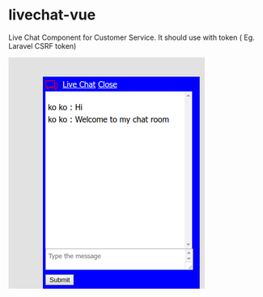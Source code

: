 # livechat-vue
Live Chat Component for Customer Service. It should use with token ( Eg. Laravel CSRF token)

![alt text](https://github.com/beyondplus/livechat-vue/raw/master/raw/live-chat.png "Live Chat Vue")

